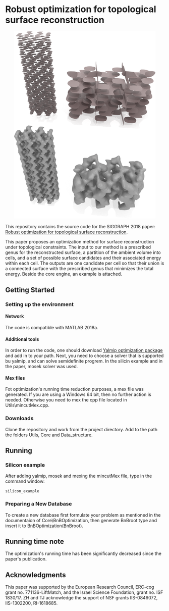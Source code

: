 # Robust optimization for topological surface reconstruction

<p align="center">
  <img src="silicon.png" width="448">
</p>

This repository contains the source code for the SIGGRAPH 2018 paper: [Robust optimization for topological surface reconstruction](https://dl.acm.org/citation.cfm?id=3201348).

This paper proposes an optimization method for surface reconstruction under topological constraints. The input to our method is a prescribed genus for the reconstructed surface, a partition of the ambient volume into cells, and a set of possible surface candidates and their associated energy within each cell. The outputs are one candidate per cell so that their union is a connected surface with the prescribed genus that minimizes the total energy.
Beside the core engine, an example is attached.

## Getting Started

### Setting up the environment
#### Network
The code is compatible with MATLAB 2018a.

#### Additional tools
In order to run the code, one should download [Yalmip optimization package](https://yalmip.github.io/download/) and add in to your path.
Next, you need to choose a solver that is supported bu yalmip, and can solve semidefinite progrem.
In the silicin example and in the paper, mosek solver was used.

#### Mex files
Fot optimization's running time reduction purposes, a mex file was generated. If you are using a Windows 64 bit, then no further action is needed. Otherwise you need to mex the cpp file located in Utils\mincutMex.cpp.

### Downloads
Clone the repository and work from the project directory. Add to the path the folders Utils, Core and Data_structure.

## Running 
### Silicon example
After adding yalmip, mosek and mexing the mincutMex file, type in the command window:
```
silicon_example
```

### Preparing a New Database
To create a new database first formulate your problem as mentioned in the documentaion of Core\BnBOptimization,
then generate BnBroot type and insert it to BnBOptimization(BnBroot).

## Running time note
The optimization's running time has been significantly decreased since the paper's publication.

## Acknowledgments
This paper was supported by the European Research Council, ERC-cog grant no. 771136-LiftMatch,
and the Israel Science Foundation, grant no. ISF 1830/17. ZH and
TJ acknowledge the support of NSF grants IIS-0846072, IIS-1302200,
RI-1618685.
